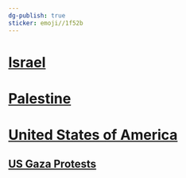 ```yaml
---
dg-publish: true
sticker: emoji//1f52b
---
```

# [Israel](./Israel.md) 

# [Palestine](Palestine.md)

# [United States of America](./United%20States%20of%20America.md)


## [US Gaza Protests](./US%20Gaza%20Protests.md)

